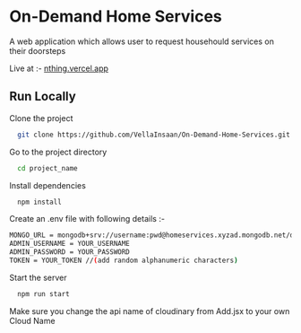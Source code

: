 
# On-Demand Home Services

A web application which allows user to request househould services on their doorsteps

Live at :- [nthing.vercel.app](nthing.vercel.app)
## Run Locally

Clone the project

```bash
  git clone https://github.com/VellaInsaan/On-Demand-Home-Services.git
```

Go to the project directory


```bash
  cd project_name
```

Install dependencies

```bash
  npm install
```

Create an .env file with following details :-
```bash
MONGO_URL = mongodb+srv://username:pwd@homeservices.xyzad.mongodb.net/database_name?retryWrites=true&w=majority
ADMIN_USERNAME = YOUR_USERNAME
ADMIN_PASSWORD = YOUR_PASSWORD
TOKEN = YOUR_TOKEN //(add random alphanumeric characters)
```

Start the server

```bash
  npm run start
```

Make sure you change the api name of cloudinary from Add.jsx to your own Cloud Name 
